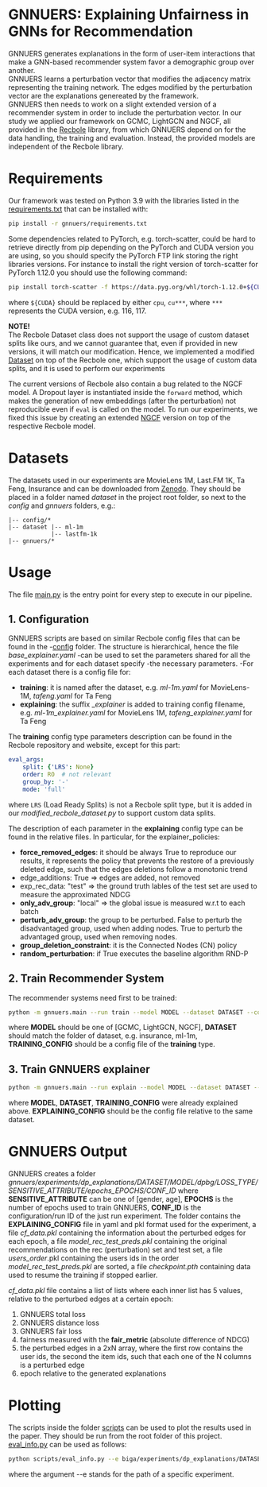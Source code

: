 # GNNUERS: Explaining Unfairness in GNNs for Recommendation

GNNUERS generates explanations in the form of user-item interactions that make
a GNN-based recommender system favor a demographic group over another. \
GNNUERS learns a perturbation vector that modifies the adjacency matrix representing
the training network. The edges modified by the perturbation vector are the explanations
genereated by the framework. \
GNNUERS then needs to work on a slight extended version of a recommender system
in order to include the perturbation vector. In our study we applied our framework on
GCMC, LightGCN and NGCF, all provided in the [Recbole](https://github.com/RUCAIBox/RecBole)
library, from which GNNUERS depend on for the data handling, the training and evaluation.
Instead, the provided models are independent of the Recbole library.

# Requirements
Our framework was tested on Python 3.9 with the libraries listed in the
[requirements.txt](gnnuers/requirements.txt) that can be installed with:
```bash
pip install -r gnnuers/requirements.txt
```
Some dependencies related to PyTorch, e.g. torch-scatter, could be hard to retrieve
directly from pip depending on the PyTorch and CUDA version you are using, so you should
specify the PyTorch FTP link storing the right libraries versions.
For instance to install the right version of torch-scatter for PyTorch 1.12.0
you should use the following command:
```bash
pip install torch-scatter -f https://data.pyg.org/whl/torch-1.12.0+${CUDA}.html
```
where `${CUDA}` should be replaced by either `cpu`, `cu***`, where `***` represents the
CUDA version, e.g. 116, 117.

__NOTE!__ \
The Recbole Dataset class does not support the usage of custom dataset splits like ours,
and we cannot guarantee that, even if provided in new versions, it will match our
modification. Hence, we implemented a modified [Dataset](gnnuers/data/dataset.py) on top of the Recbole one,
which support the usage of custom data splits, and it is used to perform our experiments

The current versions of Recbole also contain a bug related to the NGCF model. A Dropout layer is instantiated inside
the `forward` method, which makes the generation of new embeddings (after the perturbation) not reproducible
even if `eval` is called on the model. To run our experiments, we fixed this issue by creating an extended
[NGCF](gnnuers/models/ngcf.py) version on top of the respective Recbole model.

# Datasets

The datasets used in our experiments are MovieLens 1M, Last.FM 1K, Ta Feng, Insurance and
can be downloaded from [Zenodo](https://doi.org/10.5281/zenodo.7602406).
They should be placed in a folder named _dataset_ in the project root folder,
so next to the _config_ and _gnnuers_ folders, e.g.:
```
|-- config/*
|-- dataset |-- ml-1m
            |-- lastfm-1k
|-- gnnuers/*
```

# Usage

The file [main.py](gnnuers/main.py) is the entry point for every step to execute in our pipeline.

## 1. Configuration

GNNUERS scripts are based on similar Recbole config files that can be found in the
-[config](config) folder. The structure is hierarchical, hence the file _base_explainer.yaml_
-can be used to set the parameters shared for all the experiments and for each dataset specify
-the necessary parameters.
-For each dataset there is a config file for:
- __training__: it is named after the dataset, e.g. _ml-1m.yaml_ for MovieLens-1M,
_tafeng.yaml_ for Ta Feng
- __explaining__: the suffix __explainer_ is added to training config filename, e.g.
_ml-1m_explainer.yaml_ for MovieLens 1M, _tafeng_explainer.yaml_ for Ta Feng

The __training__ config type parameters description can be found in the Recbole repository
and website, except for this part:
```yaml
eval_args:
    split: {'LRS': None}
    order: RO  # not relevant
    group_by: '-'
    mode: 'full'
```
where `LRS` (Load Ready Splits) is not a Recbole split type, but it is added in
our _modified_recbole_dataset.py_ to support custom data splits.

The description of each parameter in the __explaining__ config type can be found in the
relative files. In particular, for the explainer_policies:
- __force_removed_edges__: it should be always True to reproduce our results, it represents
the policy that prevents the restore of a previously deleted edge, such that the edges
deletions follow a monotonic trend
- edge_additions: True => edges are added, not removed
- exp_rec_data: "test" => the ground truth lables of the test set are used to measure the approximated NDCG
- __only_adv_group__: "local" => the global issue is measured w.r.t to each batch
- __perturb_adv_group__: the group to be perturbed. False to perturb the disadvantaged group, used when adding nodes.
  True to perturb the advantaged group, used when removing nodes.
- __group_deletion_constraint__: it is the Connected Nodes (CN) policy
- __random_perturbation__: if True executes the baseline algorithm RND-P

## 2. Train Recommender System

The recommender systems need first to be trained:
```bash
python -m gnnuers.main --run train --model MODEL --dataset DATASET --config_file_list config/TRAINING_CONFIG.yaml
```
where __MODEL__ should be one of [GCMC, LightGCN, NGCF], __DATASET__ should match the folder
of dataset, e.g. insurance, ml-1m, __TRAINING_CONFIG__ should be a config file of the
__training__ type.

## 3. Train GNNUERS explainer
```bash
python -m gnnuers.main --run explain --model MODEL --dataset DATASET --config_file_list config/TRAINING_CONFIG.yaml --explainer_config_file config/EXPLAINING_CONFIG.yaml --model_file saved/MODEL_FILE
```
where __MODEL__, __DATASET__, __TRAINING_CONFIG__ were already explained above.
__EXPLAINING_CONFIG__ should be the config file relative to the same dataset.

# GNNUERS Output

GNNUERS creates a folder
_gnnuers/experiments/dp_explanations/DATASET/MODEL/dpbg/LOSS_TYPE/SENSITIVE_ATTRIBUTE/epochs_EPOCHS/CONF_ID_
where __SENSITIVE_ATTRIBUTE__ can be one of [gender, age], __EPOCHS__ is the number of
epochs used to train GNNUERS, __CONF_ID__ is the configuration/run ID of the just run
experiment. The folder contains the __EXPLAINING_CONFIG__ file in yaml and pkl format used
for the experiment, a file _cf_data.pkl_ containing the information about the perturbed edges for each epoch,
a file _model_rec_test_preds.pkl_ containing the original recommendations on the rec (perturbation) set and
test set, a file _users_order_.pkl containing the users ids in the order _model_rec_test_preds.pkl_ are sorted,
a file _checkpoint.pth_ containing data used to resume the training if stopped earlier.

_cf_data.pkl_ file contains a list of lists where each inner list has 5 values, relative to the perturbed edges at a certain epoch:
1) GNNUERS total loss
2) GNNUERS distance loss
3) GNNUERS fair loss
4) fairness measured with the __fair_metric__ (absolute difference of NDCG)
5) the perturbed edges in a 2xN array, where the first row contains the user ids,
the second the item ids, such that each one of the N columns is a perturbed edge
6) epoch relative to the generated explanations

# Plotting

The scripts inside the folder [scripts](scripts) can be used to plot the
results used in the paper. They should be run from the root folder of this project.
[eval_info.py](scripts/eval_info.py) can be used as follows:
```bash
python scripts/eval_info.py --e biga/experiments/dp_explanations/DATASET/MODEL/dpbg/LOSS_TYPE/SENSITIVE_ATTRIBUTE/epochs_EPOCHS/CONF_ID
```
where the argument --e stands for the path of a specific experiment.
